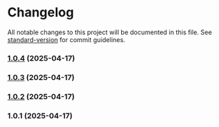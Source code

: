 # Changelog

All notable changes to this project will be documented in this file. See [standard-version](https://github.com/conventional-changelog/standard-version) for commit guidelines.

### [1.0.4](https://github.com/lamlib/drawer/compare/v1.0.3...v1.0.4) (2025-04-17)

### [1.0.3](https://github.com/lamlib/drawer/compare/v1.0.1...v1.0.3) (2025-04-17)

### [1.0.2](https://github.com/lamlib/drawer/compare/v1.0.1...v1.0.2) (2025-04-17)

### 1.0.1 (2025-04-17)
